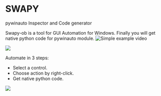 # SWAPY
pywinauto Inspector and Code generator

Swapy-ob is a tool for GUI Automation for Windows. Finally you will get native python code for pywinauto module. ![Simple example video](https://youtu.be/xaMFHOq_Hls)

![](http://swapy.googlecode.com/files/swapy.JPG)

Automate in 3 steps:
* Select a control.
* Choose action by right-click.
* Get native python code. 

![](http://swapy.googlecode.com/files/steps.jpg)
